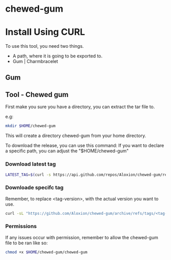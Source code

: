 # chewed-gum

# Install Using CURL

To use this tool, you need two things.

* A path, where it is going to be exported to.
* Gum | Charmbracelet


## Gum

## Tool - Chewed gum

First make you sure you have a directory, you can extract the tar file to.

e.g:

```bash
mkdir $HOME/chewed-gum
```

This will create a directory chewed-gum from your home directory.


To download the release, you can use this command:
If you want to declare a specific path, you can adjust the "$HOME/chewed-gum"
### Download latest tag
```sh
LATEST_TAG=$(curl -s https://api.github.com/repos/Aloxion/chewed-gum/releases/latest | grep '"tag_name":' | sed -E 's/.*"([^"]+)".*/\1/') && mkdir -p $HOME/chewed-gum-$LATEST_TAG && curl -sL "https://github.com/Aloxion/chewed-gum/archive/refs/tags/${LATEST_TAG}.tar.gz" | tar -xzf - --strip-components=1 -C $HOME/chewed-gum-$LATEST_TAG && chmod +x $HOME/chewed-gum-$LATEST_TAG/chewed-gum && (grep -q 'export PATH=$HOME/chewed-gum-$LATEST_TAG:$PATH' ~/.zshrc || echo 'export PATH=$HOME/chewed-gum-$LATEST_TAG:$PATH' >> ~/.zshrc) && source ~/.zshrc
```

### Downloade specifc tag
Remember, to replace \<tag-version>, with the actual version you want to use.
```sh
curl -sL "https://github.com/Aloxion/chewed-gum/archive/refs/tags/<tag-version>.tar.gz" | tar -xzf - --strip-components=1 -C $HOME/chewed-gum-<tag-version>
```

### Permissions
If any issues occur with permission, remember to allow the chewed-gum file to be ran like so:

```sh
chmod +x $HOME/chewed-gum/chewed-gum
```